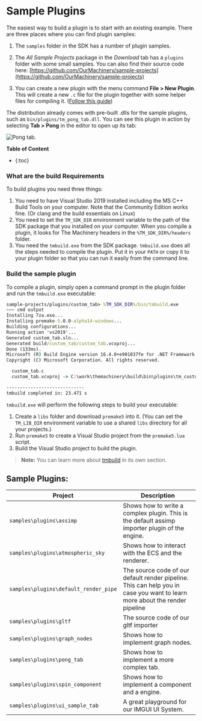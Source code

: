 # Sample Plugins

The easiest way to build a plugin is to start with an existing example. There are three places where
you can find plugin samples:

1. The `samples` folder in the SDK has a number of plugin samples.

2. The *All Sample Projects* package in the *Download* tab has a `plugins` folder with some small
   samples. You can also find their source code here: [https://github.com/OurMachinery/sample-projects](https://github.com/OurMachinery/sample-projects)
3. You can create a new plugin with the menu command **File > New Plugin**. This will create a
   new `.c` file for the plugin together with some helper files for compiling it. ([Follow this guide]({{base_url}}/extending_the_machinery/write-a-plugin.html#write-your-own-plugin))

The distribution already comes with pre-built .dlls for the sample plugins, such as
`bin/plugins/tm_pong_tab.dll`. You can see this plugin in action by selecting **Tab > Pong** in the
editor to open up its tab:

![Pong tab.](https://www.dropbox.com/s/hats2jgr3wroahz/pong-tab.png?dl=1)

**Table of Content**

* {:toc}


### What are the build Requirements

To build plugins you need three things:

1. You need to have Visual Studio 2019 installed including the MS C++ Build Tools on your computer.
   Note that the Community Edition works fine. (Or clang and the build essentials on Linux)
2. You need to set the `TM_SDK_DIR` environment variable to the path of the SDK package that you
   installed on your computer. When you compile a plugin, it looks for The Machinery headers in the
   `%TM_SDK_DIR%/headers` folder. 
3. You need the `tmbuild.exe` from the SDK package. `tmbuild.exe` does all the steps needed to
   compile the plugin. Put it in your `PATH` or copy it to your plugin folder so that you can run it
   easily from the command line.

### Build the sample plugin

To compile a plugin, simply open a command prompt in the plugin folder and run the `tmbuild.exe`
executable:

~~~ cmd input
sample-projects/plugins/custom_tab> %TM_SDK_DIR%/bin/tmbuild.exe
​~~~ cmd output
Installing 7za.exe...
Installing premake-5.0.0-alpha14-windows...
Building configurations...
Running action 'vs2019'...
Generated custom_tab.sln...
Generated build/custom_tab/custom_tab.vcxproj...
Done (133ms).
Microsoft (R) Build Engine version 16.4.0+e901037fe for .NET Framework
Copyright (C) Microsoft Corporation. All rights reserved.

  custom_tab.c
  custom_tab.vcxproj -> C:\work\themachinery\build\bin\plugins\tm_custom_tab.dll

-----------------------------
tmbuild completed in: 23.471 s
~~~

`tmbuild.exe` will perform the following steps to build your executable:

1. Create a `libs` folder and download `premake5` into it. (You can set the `TM_LIB_DIR` environment
   variable to use a shared `libs` directory for all your projects.)
2. Run `premake5` to create a Visual Studio project from the `premake5.lua` script.
3. Build the Visual Studio project to build the plugin.

> **Note:** You can learn more about [tmbuild]({{base_url}}build_tools/tmbuild.html) in its own section.



## Sample Plugins:

| Project                               | Description                                                  |
| ------------------------------------- | ------------------------------------------------------------ |
| `samples\plugins\assimp`              | Shows how to write a complex plugin. This is the default assimp importer plugin of the engine. |
| `samples\plugins\atmospheric_sky`     | Shows how to interact with the ECS and the renderer.         |
| `samples\plugins\default_render_pipe` | The source code of our default render pipeline. This can help you in case you want to learn more about the render pipeline |
| `samples\plugins\gltf`                | The source code of our gltf importer                         |
| `samples\plugins\graph_nodes`         | Shows how to implement graph nodes.                          |
| `samples\plugins\pong_tab`            | Shows how to implement a more complex tab.                   |
| `samples\plugins\spin_component`      | Shows how to implement a component and a engine.             |
| `samples\plugins\ui_sample_tab`       | A great playground for our IMGUI UI System.                  |

